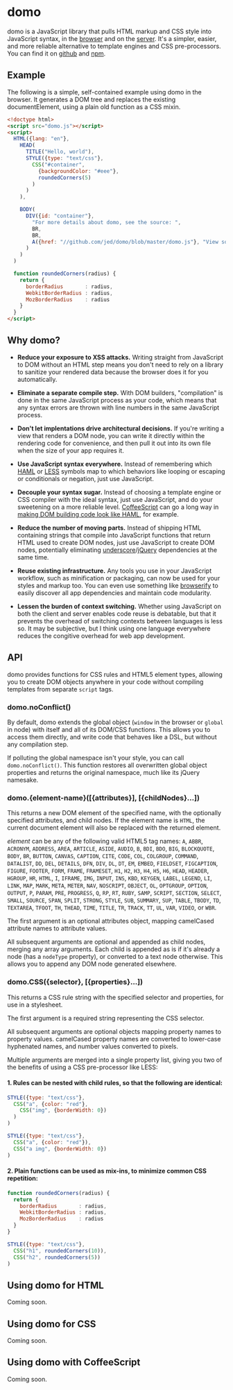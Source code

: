 domo
====

domo is a JavaScript library that pulls HTML markup and CSS style into JavaScript syntax, in the [browser][browser] and on the [server][server]. It's a simpler, easier, and more reliable alternative to template engines and CSS pre-processors. You can find it on [github][domo_github] and [npm][npm].

[browser]: #browser
[server]: #server
[domo_github]: https://raw.github.com/jed/domo/master/domo.js
[npm]: https://npmjs.org/package/domo

Example
-------

The following is a simple, self-contained example using domo in the browser. It generates a DOM tree and replaces the existing documentElement, using a plain old function as a CSS mixin.

```html
<!doctype html>
<script src="domo.js"></script>
<script>
  HTML({lang: "en"},
    HEAD(
      TITLE("Hello, world"),
      STYLE({type: "text/css"},
        CSS("#container",
          {backgroundColor: "#eee"},
          roundedCorners(5)
        )
      )
    ),

    BODY(
      DIV({id: "container"},
        "For more details about domo, see the source: ",
        BR,
        BR,
        A({href: "//github.com/jed/domo/blob/master/domo.js"}, "View source")
      )
    )
  )

  function roundedCorners(radius) {
    return {
      borderRadius       : radius,
      WebkitBorderRadius : radius,
      MozBorderRadius    : radius
    }
  }
</script>
```

Why domo?
---------

- **Reduce your exposure to XSS attacks.** Writing straight from JavaScript to DOM without an HTML step means you don't need to rely on a library to sanitize your rendered data because the browser does it for you automatically.

- **Eliminate a separate compile step.** With DOM builders, "compilation" is done in the same JavaScript process as your code, which means that any syntax errors are thrown with line numbers in the same JavaScript process.

- **Don't let implentations drive architectural decisions.** If you're writing a view that renders a DOM node, you can write it directly within the rendering code for convenience, and then pull it out into its own file when the size of your app requires it.

- **Use JavaScript syntax everywhere.** Instead of remembering which [HAML][haml] or [LESS][less] symbols map to which behaviors like looping or escaping or conditionals or negation, just use JavaScript.

[haml]: http://haml.info
[less]: http://lesscss.org

- **Decouple your syntax sugar.** Instead of choosing a template engine or CSS compiler with the ideal syntax, just use JavaScript, and do your sweetening on a more reliable level. [CoffeeScript][coffeescript] can go a long way in [making DOM building code look like HAML][browserver], for example.

[browserver]: https://github.com/jed/browserver.org/blob/master/app.coffee
[coffeescript]: #coffeescript

- **Reduce the number of moving parts.** Instead of shipping HTML containing strings that compile into JavaScript functions that return HTML used to create DOM nodes, just use JavaScript to create DOM nodes, potentially eliminating [underscore][underscore]/[jQuery][jQuery] dependencies at the same time.

[underscore]: http://underscorejs.org/#template
[jQuery]: http://api.jquery.com/html

- **Reuse existing infrastructure.** Any tools you use in your JavaScript workflow, such as minification or packaging, can now be used for your styles and markup too. You can even use something like [browserify][browserify] to easily discover all app dependencies and maintain code modularity.

[browserify]: https://github.com/substack/node-browserify

- **Lessen the burden of context switching.** Whether using JavaScript on both the client and server enables code reuse is debatable, but that it prevents the overhead of switching contexts between languages is less so. It may be subjective, but I think using one language everywhere reduces the congitive overhead for web app development.

API
---

domo provides functions for CSS rules and HTML5 element types, allowing you to create DOM objects anywhere in your code without compiling templates from separate `script` tags.

### domo.noConflict()

By default, domo extends the global object (`window` in the browser or `global` in node) with itself and all of its DOM/CSS functions. This allows you to access them directly, and write code that behaves like a DSL, but without any compilation step.

If polluting the global namespace isn't your style, you can call `domo.noConflict()`. This function restores all overwritten global object properties and returns the original namespace, much like its jQuery namesake.

### domo.{element-name}([{attributes}], [{childNodes}...])

This returns a new DOM element of the specified name, with the optionally specified attributes, and child nodes. If the element name is `HTML`, the current document element will also be replaced with the returned element.

*element* can be any of the following valid HTML5 tag names: `A`, `ABBR`, `ACRONYM`, `ADDRESS`, `AREA`, `ARTICLE`, `ASIDE`, `AUDIO`, `B`, `BDI`, `BDO`, `BIG`, `BLOCKQUOTE`, `BODY`, `BR`, `BUTTON`, `CANVAS`, `CAPTION`, `CITE`, `CODE`, `COL`, `COLGROUP`, `COMMAND`, `DATALIST`, `DD`, `DEL`, `DETAILS`, `DFN`, `DIV`, `DL`, `DT`, `EM`, `EMBED`, `FIELDSET`, `FIGCAPTION`, `FIGURE`, `FOOTER`, `FORM`, `FRAME`, `FRAMESET`, `H1`, `H2`, `H3`, `H4`, `H5`, `H6`, `HEAD`, `HEADER`, `HGROUP`, `HR`, `HTML`, `I`, `IFRAME`, `IMG`, `INPUT`, `INS`, `KBD`, `KEYGEN`, `LABEL`, `LEGEND`, `LI`, `LINK`, `MAP`, `MARK`, `META`, `METER`, `NAV`, `NOSCRIPT`, `OBJECT`, `OL`, `OPTGROUP`, `OPTION`, `OUTPUT`, `P`, `PARAM`, `PRE`, `PROGRESS`, `Q`, `RP`, `RT`, `RUBY`, `SAMP`, `SCRIPT`, `SECTION`, `SELECT`, `SMALL`, `SOURCE`, `SPAN`, `SPLIT`, `STRONG`, `STYLE`, `SUB`, `SUMMARY`, `SUP`, `TABLE`, `TBODY`, `TD`, `TEXTAREA`, `TFOOT`, `TH`, `THEAD`, `TIME`, `TITLE`, `TR`, `TRACK`, `TT`, `UL`, `VAR`, `VIDEO`, or `WBR`.

The first argument is an optional attributes object, mapping camelCased attribute names to attribute values.

All subsequent arguments are optional and appended as child nodes, merging any array arguments. Each child is appended as is if it's already a node (has a `nodeType` property), or converted to a text node otherwise. This allows you to append any DOM node generated elsewhere.

### domo.CSS({selector}, [{properties}...])

This returns a CSS rule string with the specified selector and properties, for use in a stylesheet.

The first argument is a required string representing the CSS selector.

All subsequent arguments are optional objects mapping property names to property values. camelCased property names are converted to lower-case hyphenated names, and number values converted to pixels.

Multiple arguments are merged into a single property list, giving you two of the benefits of using a CSS pre-processor like LESS:

#### 1. Rules can be nested with child rules, so that the following are identical:

```javascript
STYLE({type: "text/css"},
  CSS("a", {color: "red"},
    CSS("img", {borderWidth: 0})
  )
)
```

```javascript
STYLE({type: "text/css"},
  CSS("a", {color: "red"}),
  CSS("a img", {borderWidth: 0})
)
```

#### 2. Plain functions can be used as mix-ins, to minimize common CSS repetition:

```javascript
function roundedCorners(radius) {
  return {
    borderRadius       : radius,
    WebkitBorderRadius : radius,
    MozBorderRadius    : radius
  }
}

STYLE({type: "text/css"},
  CSS("h1", roundedCorners(10)),
  CSS("h2", roundedCorners(5))
)
```

Using domo for HTML
-------------------

Coming soon.

Using domo for CSS
------------------

Coming soon.

Using domo with CoffeeScript
----------------------------

Coming soon.
